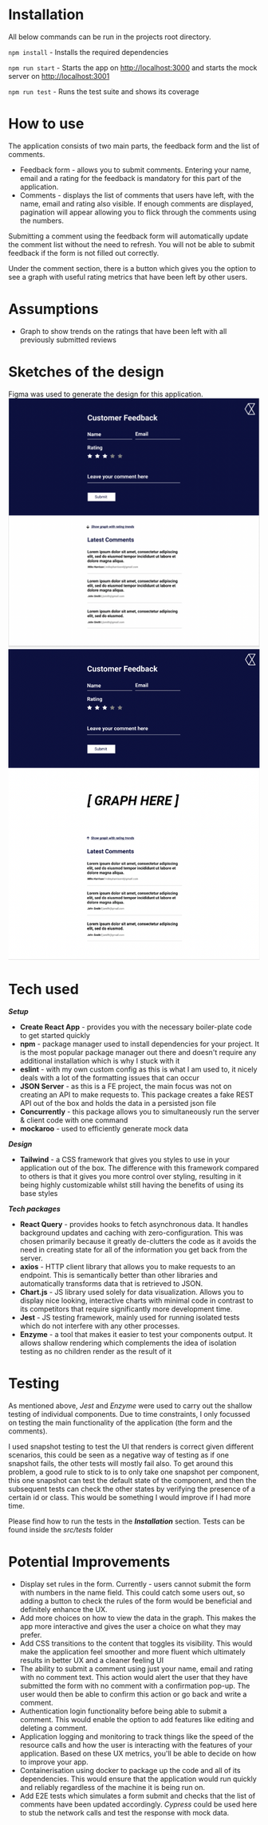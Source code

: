 # Installation
All below commands can be run in the projects root directory.

`npm install` - Installs the required dependencies

`npm run start` - Starts the app on 
[http://localhost:3000](http://localhost:3000)
and starts the mock server on 
[http://localhost:3001](http://localhost:3001)

`npm run test` - Runs the test suite and shows its coverage

# How to use
The application consists of two main parts, the feedback form
and the list of comments.
- Feedback form - allows you to submit comments. Entering your name, email and a rating for the feedback is mandatory for this part of the application.
- Comments - displays the list of comments that users have left, with the name, email and rating also visible. If enough comments are displayed, pagination will appear allowing you to flick through the comments using the numbers.

Submitting a comment using the feedback form will automatically update the comment list without the need to refresh. You will not be able to submit feedback if the form is not filled out correctly.

Under the comment section, there is a button which gives you the option to see a graph with useful rating metrics that have been left by other users.

# Assumptions

- Graph to show trends on the ratings that have been left with all previously submitted reviews

# Sketches of the design
Figma was used to generate the design for this application.
![alt text](./public/figma_sketch1.png)
![alt text](./public/figma_sketch2.png)

# Tech used

**_Setup_**
- **Create React App** - provides you with the necessary boiler-plate code to get started quickly
- **npm** - package manager used to install dependencies for your project. It is the most popular package manager out there and doesn't require any additional installation which is why I stuck with it
- **eslint** - with my own custom config as this is what I am used to, it nicely deals with a lot of the formatting issues that can occur
- **JSON Server** - as this is a FE project, the main focus was not on creating an API to make requests to. This package creates a fake REST API out of the box and holds the data in a persisted json file
- **Concurrently** - this package allows you to simultaneously run the server & client code with one command
- **mockaroo** - used to efficiently generate mock data

**_Design_**
- **Tailwind** - a CSS framework that gives you styles to use in your application out of the box. The difference with this framework compared to others is that it gives you more control over styling, resulting in it being highly customizable whilst still having the benefits of using its base styles

**_Tech packages_**
- **React Query** - provides hooks to fetch asynchronous data. It handles background updates and caching with zero-configuration. This was chosen primarily because it greatly de-clutters the code as it avoids the need in creating state for all of the information you get back from the server.
- **axios** - HTTP client library that allows you to make requests to an endpoint. This is semantically better than other libraries and automatically transforms data that is retrieved to JSON.
- **Chart.js** - JS library used solely for data visualization. Allows you to display nice looking, interactive charts with minimal code in contrast to its competitors that require significantly more development time.
- **Jest** - JS testing framework, mainly used for running isolated tests which do not interfere with any other processes.
- **Enzyme** - a tool that makes it easier to test your components output. It allows shallow rendering which complements the idea of isolation testing as no children render as the result of it

# Testing
As mentioned above, _Jest_ and _Enzyme_ were used to carry out the shallow testing of individual components.
Due to time constraints, I only focussed on testing the main functionality of the application (the form and the comments).

I used snapshot testing to test the UI that renders is correct given different scenarios, this could be seen as a negative way of testing as if one snapshot fails, the other tests will mostly fail also.
To get around this problem, a good rule to stick to is to only take one snapshot per component, this one snapshot can test the default state of the component, and then the subsequent tests can check the other states by verifying the presence of a certain id or class. This would be something I would improve if I had more time.

Please find how to run the tests in the _**Installation**_ section.
Tests can be found inside the _src/tests_ folder

# Potential Improvements

- Display set rules in the form. Currently - users cannot submit the form with numbers in the name field. This could catch some users out, so adding a button to check the rules of the form would be beneficial and definitely enhance the UX.
- Add more choices on how to view the data in the graph. This makes the app more interactive and gives the user a choice on what they may prefer.
- Add CSS transitions to the content that toggles its visibility. This would make the application feel smoother and more fluent which ultimately results in better UX and a cleaner feeling UI
- The ability to submit a comment using just your name, email and rating with no comment text. This action would alert the user that they have submitted the form with no comment with a confirmation pop-up. The user would then be able to confirm this action or go back and write a comment.
- Authentication login functionality before being able to submit a comment. This would enable the option to add features like editing and deleting a comment.
- Application logging and monitoring to track things like the speed of the resource calls and how the user is interacting with the features of your application. Based on these UX metrics, you'll be able to decide on how to improve your app.
- Containerisation using docker to package up the code and all of its dependencies. This would ensure that the application would run quickly and reliably regardless of the machine it is being run on.
- Add E2E tests which simulates a form submit and checks that the list of comments have been updated accordingly. _Cypress_ could be used here to stub the network calls and test the response with mock data.